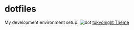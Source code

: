 # dotfiles 
My development environment setup. 
![dot](https://user-images.githubusercontent.com/7637648/141799609-fd7d2b4e-2f9c-43dd-9177-58454f3b34d5.png)
[tokyonight Theme](https://github.com/folke/tokyonight.nvim)
